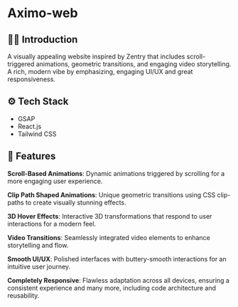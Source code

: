 # Aximo-web

## <a name="introduction">🙋‍♂️ Introduction</a>

A visually appealing website inspired by Zentry that includes scroll-triggered animations, geometric transitions, and engaging video storytelling. A rich, modern vibe by emphasizing, engaging UI/UX and great responsiveness.

## <a name="tech-stack">⚙️ Tech Stack</a>

- GSAP
- React.js
- Tailwind CSS

## <a name="features">🔋 Features</a>

**Scroll-Based Animations**: Dynamic animations triggered by scrolling for a more engaging user experience.

**Clip Path Shaped Animations**: Unique geometric transitions using CSS clip-paths to create visually stunning effects.

**3D Hover Effects**: Interactive 3D transformations that respond to user interactions for a modern feel.

**Video Transitions**: Seamlessly integrated video elements to enhance storytelling and flow.

**Smooth UI/UX**: Polished interfaces with buttery-smooth interactions for an intuitive user journey.

**Completely Responsive**: Flawless adaptation across all devices, ensuring a consistent experience and many more, including code architecture and reusability.
